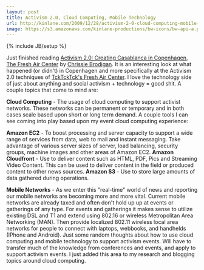 ```yaml
---
layout: post
title: Activism 2.0, Cloud Computing, Mobile Technology
url: http://kinlane.com/2009/12/28/activism-2-0-cloud-computing-mobile-technology/
image: https://s3.amazonaws.com/kinlane-productions/bw-icons/bw-api-a.png
---
```

{% include JB/setup %}
<p>
     Just finished reading <a href="http://www.huffingtonpost.com/chrissie-brodigan/activism-20-creating-casa_b_404860.html" target="_blank">Activism 2.0: Creating Casablanca in Copenhagen, The Fresh Air Center</a> by <a href="http://www.huffingtonpost.com/chrissie-brodigan">Chrissie Brodigan</a>. It is an interesting look at what happened (or didn't) in Copenhagen and more specifically at the Activism 2.0 techniques of <a href="http://tcktcktck.org/freshair">TckTckTck's Fresh Air Center</a>. I love the technology side of just about anything and social activism + technology = good shit. A couple topics that come to mind are:
</p>
<p class="c1">
     <strong>Cloud Computing</strong> - The usage of cloud computing to support activist networks. These networks can be permanent or temporary and in both cases scale based upon short or long term demand. A couple tools I can see coming into play based upon my event cloud computing experience:
</p>
<p class="c2">
     <strong>Amazon EC2</strong> - To boost processing and server capacity to support a wide range of services from data, web to mail and instant messaging. Take advantage of various server sizes of server, load balancing, security groups, machine images and other areas of Amazon EC2. <strong>Amazon Cloudfront</strong> - Use to deliver content such as HTML, PDF, Pics and Streaming Video Content. This can be used to deliver content in the field or produced content to other news sources. <strong>Amazon S3</strong> - Use to store large amounts of data gathered during operations.
</p>
<p class="c1">
     <strong>Mobile Networks</strong> - As we enter this "real-time" world of news and reporting our mobile networks are becoming more and more vital. Current mobile networks are already taxed and often don't hold up up at events or gatherings of any type. For events and gatherings it makes sense to utilize existing DSL and T1 and extend using 802.16 or wireless Metropolitan Area Networking (MAN). Then provide localized 802.11 wireless local area networks for people to connect with laptops, webbooks, and handhelds (IPhone and Android). Just some random thoughts about how to use cloud computing and mobile technology to support activism events. Will have to transfer much of the knowledge from conferences and events, and apply to support activism events. I just added this area to my research and blogging topics around cloud computing.
</p>